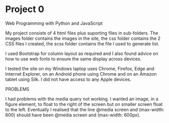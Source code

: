 # Project 0

Web Programming with Python and JavaScript

My project consists of 4 html files plus suporting files in sub-folders.
The images folder contains the images in the site, 
the css folder contains the 2 CSS files I created,
the scss folder contains the file I used to generate list.

I used Bootstrap for column layout as required and I also found advice on how to use web fonts to ensure the same display across devices.

I tested the site on my Windows laptop uses Chrome, Firefox, Edge and Internet Explorer, on an Android phone using Chrome and on an Amazon tablet using Silk. I did not have access to any Apple devices.

PROBLEMS

I had problems with the media query not working. I wanted an image, in a figure element, to float to the right of the screen but on smaller screen float to the left.
Eventually I realised that the line 
	@media screen and (max-width: 600) 
should have been
	@media screen and (max-width: 600px).



